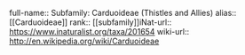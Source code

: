

full-name:: Subfamily: Carduoideae (Thistles and Allies)
alias:: [[Carduoideae]]
rank:: [[subfamily]]iNat-url:: https://www.inaturalist.org/taxa/201654
wiki-url:: http://en.wikipedia.org/wiki/Carduoideae